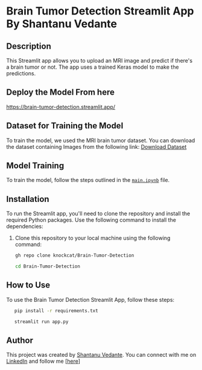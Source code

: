 # Brain Tumor Detection Streamlit App By Shantanu Vedante

## Description
This Streamlit app allows you to upload an MRI image and predict if there's a brain tumor or not. The app uses a trained Keras model to make the predictions.

## Deploy the Model From here
https://brain-tumor-detection.streamlit.app/

## Dataset for Training the Model
To train the model, we used the MRI brain tumor dataset. You can download the dataset containing Images from the following link:
[Download Dataset](https://drive.google.com/drive/folders/17WSYUf4B3Msd17lBpepwZmn_06WWVNkM?usp=drive_link)

## Model Training
To train the model, follow the steps outlined in the [`main.ipynb`](main.ipynb) file.

## Installation
To run the Streamlit app, you'll need to clone the repository and install the required Python packages. Use the following command to install the dependencies:

1. Clone this repository to your local machine using the following command:

   ```bash
   gh repo clone knockcat/Brain-Tumor-Detection

   cd Brain-Tumor-Detection

## How to Use
To use the Brain Tumor Detection Streamlit App, follow these steps:
```bash
   pip install -r requirements.txt

   streamlit run app.py
```
## Author

This project was created by [Shantanu Vedante](https://github.com/coderx0319/). You can connect with me on [LinkedIn](https://www.linkedin.com/in/shantanuvedante23/) and follow me [[here](https://github.com/coderx0319)]


